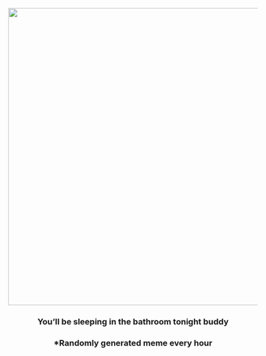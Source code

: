 <p align="center">
        <img src="https://i.redd.it/zgtujxxo7wm81.jpg" width="600" height="600">
        </p>
        <h3 align="center">You’ll be sleeping in the bathroom tonight buddy</h3>
        <h3 align="center">*Randomly generated meme every hour</h3>
    